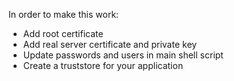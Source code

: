In order to make this work:

 * Add root certificate
 * Add real server certificate and private key
 * Update passwords and users in main shell script
 * Create a truststore for your application
